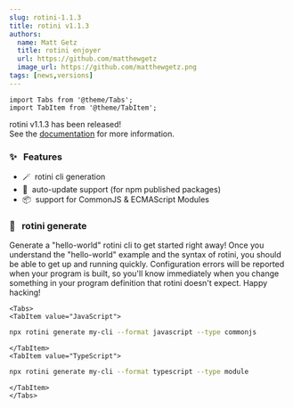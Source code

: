 ```yaml
---
slug: rotini-1.1.3
title: rotini v1.1.3
authors:
  name: Matt Getz
  title: rotini enjoyer
  url: https://github.com/matthewgetz
  image_url: https://github.com/matthewgetz.png
tags: [news,versions]
---
```


```mdx-code-block
import Tabs from '@theme/Tabs';
import TabItem from '@theme/TabItem';
```

rotini v1.1.3 has been released!  
See the [documentation](/docs/1.1.4) for more information.  

### ✨&nbsp;&nbsp;&nbsp;Features
- 🪄&nbsp;&nbsp;rotini cli generation
- 🚨&nbsp;&nbsp;auto-update support (for npm published packages)
- 📦&nbsp;&nbsp;support for CommonJS & ECMAScript Modules

### 🍝&nbsp;&nbsp;&nbsp;rotini generate
Generate a "hello-world" rotini cli to get started right away! Once you understand the "hello-world" example and the syntax of rotini, you should be able to get up and running quickly. Configuration errors will be reported when your program is built, so you'll know immediately when you change something in your program definition that rotini doesn't expect. Happy hacking!

```mdx-code-block
<Tabs>
<TabItem value="JavaScript">
```

```bash
npx rotini generate my-cli --format javascript --type commonjs
```

```mdx-code-block
</TabItem>
<TabItem value="TypeScript">
```

```bash
npx rotini generate my-cli --format typescript --type module
```

```mdx-code-block
</TabItem>
</Tabs>
```
